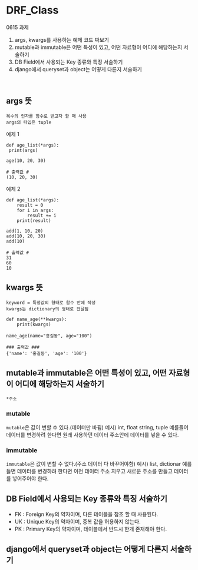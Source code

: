 # DRF_Class

0615 과제
 1. args, kwargs를 사용하는 예제 코드 짜보기
 3. mutable과 immutable은 어떤 특성이 있고, 어떤 자료형이 어디에 해당하는지 서술하기
 4. DB Field에서 사용되는 Key 종류와 특징 서술하기
 5. django에서 queryset과 object는 어떻게 다른지 서술하기
<br/>

## args 뜻
	복수의 인자를 함수로 받고자 할 때 사용
	args의 타입은 tuple

예제 1
```python3
def age_list(*args):
 print(args)
 
age(10, 20, 30)

# 출력값 #
(10, 20, 30)
```

예제 2
```python3
def age_list(*args):
    result = 0
    for i in args:
        result += i
    print(result)
    
add(1, 10, 20)
add(10, 20, 30)
add(10)

# 출력값 #
31
60
10
```

## kwargs 뜻
	keyword = 특정값의 형태로 함수 안에 작성
	kwargs는 dictionary의 형태로 전달됨

```python3
def name_age(**kwargs):
	print(kwargs)
    
name_age(name="홍길동", age="100")

### 출력값 ###
{'name': '홍길동', 'age': '100'}
```

## mutable과 immutable은 어떤 특성이 있고, 어떤 자료형이 어디에 해당하는지 서술하기
`*주소`
### mutable
`mutable`은 값이 변할 수 있다.(데이터만 바뀜)
예시) int, float string, tuple 
예를들어 데이터를 변경하려 한다면 원래 사용하던 데이터 주소안에 데이터를 넣을 수 있다.


### immutable
`immutable`은 값이 변할 수 없다.(주소 데이터 다 바꾸어야함)
예시) list, dictionar
예를들면 데이터를 변경하려 한다면 이전 데이터 주소 지우고 새로운 주소를 만들고 데이터를 넣어주어야 한다.



## DB Field에서 사용되는 Key 종류와 특징 서술하기
- FK : Foreign Key의 약자이며, 다른 테이블을 참조 할 때 사용된다.
- UK : Unique Key의 약자이며, 중복 값을 허용하지 않는다.
- PK : Primary Key의 약자이며, 테이블에서 반드시 한개 존재해야 한다.

## django에서 queryset과 object는 어떻게 다른지 서술하기
